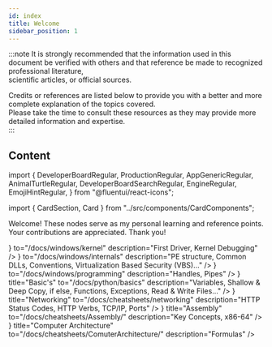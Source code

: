 ```yaml
---
id: index
title: Welcome
sidebar_position: 1
---
```


:::note
It is strongly recommended that the information used in this document be verified with others and that reference be made to recognized professional literature,  
scientific articles, or official sources.

Credits or references are listed below to provide you with a better and more complete explanation of the topics covered.  
Please take the time to consult these resources as they may provide more detailed information and expertise.  
:::

## Content

import {
  DeveloperBoardRegular,
  ProductionRegular,
  AppGenericRegular,
  AnimalTurtleRegular,
  DeveloperBoardSearchRegular,
  EngineRegular,
  EmojiHintRegular,
} from "@fluentui/react-icons";

import { CardSection, Card } from "../src/components/CardComponents";

Welcome! These nodes serve as my personal learning and reference points.  
Your contributions are appreciated. Thank you!

<CardSection id="Windows" title="Windows">
  <Card
    title="Kernel"
    icon={<DeveloperBoardRegular />}
    to="/docs/windows/kernel"
    description="First Driver, Kernel Debugging"
  />
  <Card
    title="Internals"
    icon={<ProductionRegular />}
    to="/docs/windows/internals"
    description="PE structure, Common DLLs, Conventions, Virtualization Based Security (VBS)..."
  />
  <Card
    title="Programming"
    icon={<AppGenericRegular />}
    to="/docs/windows/programming"
    description="Handles, Pipes"
  />
</CardSection>

<CardSection id="python" title="Python">
  <Card
    icon={<AnimalTurtleRegular />}
    title="Basic's"
    to="/docs/python/basics"
    description="Variables, Shallow & Deep Copy, if else, Functions, Exceptions, Read & Write Files..."
  />
</CardSection>

<CardSection id="cheatsheet" title="CheatSheet's">
  <Card
    icon={<EmojiHintRegular />}
    title="Networking"
    to="/docs/cheatsheets/networking"
    description="HTTP Status Codes, HTTP Verbs, TCP/IP, Ports"
  />
  <Card
    icon={<DeveloperBoardSearchRegular />}
    title="Assembly"
    to="/docs/cheatsheets/Assembly/"
    description="Key Concepts, x86-64"
  />
  <Card
    icon={<EngineRegular />}
    title="Computer Architecture"
    to="/docs/cheatsheets/ComuterArchitecture/"
    description="Formulas"
  />
</CardSection>
